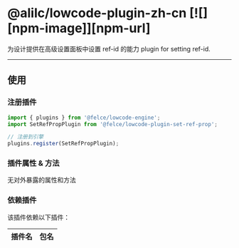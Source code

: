 # @alilc/lowcode-plugin-zh-cn [![][npm-image]][npm-url]

为设计提供在高级设置面板中设置 ref-id 的能力
plugin for setting ref-id.

---

## 使用

### 注册插件

```jsx
import { plugins } from '@felce/lowcode-engine';
import SetRefPropPlugin from '@felce/lowcode-plugin-set-ref-prop';

// 注册到引擎
plugins.register(SetRefPropPlugin);
```

### 插件属性 & 方法

无对外暴露的属性和方法

### 依赖插件

该插件依赖以下插件：

| 插件名 | 包名 |
| ------ | ---- |
